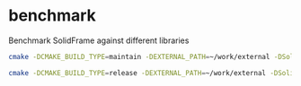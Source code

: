 # benchmark

Benchmark SolidFrame against different libraries 
```bash
cmake -DCMAKE_BUILD_TYPE=maintain -DEXTERNAL_PATH=~/work/external -DSolidFrame_DIR=~/work/solidframe/build/maintain ../../
```

```bash
cmake -DCMAKE_BUILD_TYPE=release -DEXTERNAL_PATH=~/work/external -DSolidFrame_DIR=~/work/solidframe/build/release ../../
```

